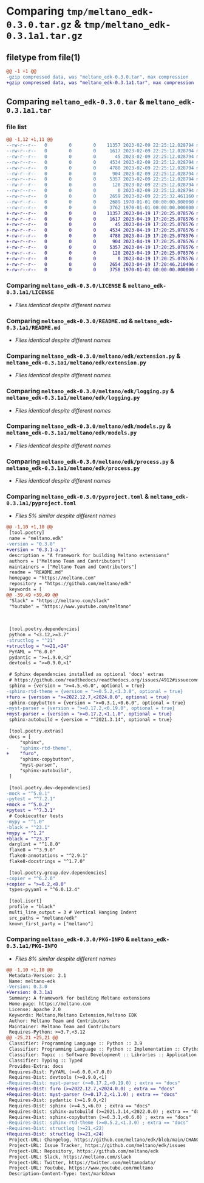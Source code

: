 # Comparing `tmp/meltano_edk-0.3.0.tar.gz` & `tmp/meltano_edk-0.3.1a1.tar.gz`

## filetype from file(1)

```diff
@@ -1 +1 @@
-gzip compressed data, was "meltano_edk-0.3.0.tar", max compression
+gzip compressed data, was "meltano_edk-0.3.1a1.tar", max compression
```

## Comparing `meltano_edk-0.3.0.tar` & `meltano_edk-0.3.1a1.tar`

### file list

```diff
@@ -1,12 +1,11 @@
--rw-r--r--   0        0        0    11357 2023-02-09 22:25:12.028794 meltano_edk-0.3.0/LICENSE
--rw-r--r--   0        0        0     1617 2023-02-09 22:25:12.028794 meltano_edk-0.3.0/README.md
--rw-r--r--   0        0        0       45 2023-02-09 22:25:12.028794 meltano_edk-0.3.0/meltano/edk/__init__.py
--rw-r--r--   0        0        0     4534 2023-02-09 22:25:12.028794 meltano_edk-0.3.0/meltano/edk/extension.py
--rw-r--r--   0        0        0     4780 2023-02-09 22:25:12.028794 meltano_edk-0.3.0/meltano/edk/logging.py
--rw-r--r--   0        0        0      904 2023-02-09 22:25:12.028794 meltano_edk-0.3.0/meltano/edk/models.py
--rw-r--r--   0        0        0     5357 2023-02-09 22:25:12.028794 meltano_edk-0.3.0/meltano/edk/process.py
--rw-r--r--   0        0        0      128 2023-02-09 22:25:12.028794 meltano_edk-0.3.0/meltano/edk/types.py
--rw-r--r--   0        0        0        0 2023-02-09 22:25:12.028794 meltano_edk-0.3.0/meltano/py.typed
--rw-r--r--   0        0        0     2659 2023-02-09 22:25:32.461160 meltano_edk-0.3.0/pyproject.toml
--rw-r--r--   0        0        0     2689 1970-01-01 00:00:00.000000 meltano_edk-0.3.0/setup.py
--rw-r--r--   0        0        0     3762 1970-01-01 00:00:00.000000 meltano_edk-0.3.0/PKG-INFO
+-rw-r--r--   0        0        0    11357 2023-04-19 17:20:25.078576 meltano_edk-0.3.1a1/LICENSE
+-rw-r--r--   0        0        0     1617 2023-04-19 17:20:25.078576 meltano_edk-0.3.1a1/README.md
+-rw-r--r--   0        0        0       45 2023-04-19 17:20:25.078576 meltano_edk-0.3.1a1/meltano/edk/__init__.py
+-rw-r--r--   0        0        0     4534 2023-04-19 17:20:25.078576 meltano_edk-0.3.1a1/meltano/edk/extension.py
+-rw-r--r--   0        0        0     4780 2023-04-19 17:20:25.078576 meltano_edk-0.3.1a1/meltano/edk/logging.py
+-rw-r--r--   0        0        0      904 2023-04-19 17:20:25.078576 meltano_edk-0.3.1a1/meltano/edk/models.py
+-rw-r--r--   0        0        0     5357 2023-04-19 17:20:25.078576 meltano_edk-0.3.1a1/meltano/edk/process.py
+-rw-r--r--   0        0        0      128 2023-04-19 17:20:25.078576 meltano_edk-0.3.1a1/meltano/edk/types.py
+-rw-r--r--   0        0        0        0 2023-04-19 17:20:25.078576 meltano_edk-0.3.1a1/meltano/py.typed
+-rw-r--r--   0        0        0     2654 2023-04-19 17:20:46.210496 meltano_edk-0.3.1a1/pyproject.toml
+-rw-r--r--   0        0        0     3758 1970-01-01 00:00:00.000000 meltano_edk-0.3.1a1/PKG-INFO
```

### Comparing `meltano_edk-0.3.0/LICENSE` & `meltano_edk-0.3.1a1/LICENSE`

 * *Files identical despite different names*

### Comparing `meltano_edk-0.3.0/README.md` & `meltano_edk-0.3.1a1/README.md`

 * *Files identical despite different names*

### Comparing `meltano_edk-0.3.0/meltano/edk/extension.py` & `meltano_edk-0.3.1a1/meltano/edk/extension.py`

 * *Files identical despite different names*

### Comparing `meltano_edk-0.3.0/meltano/edk/logging.py` & `meltano_edk-0.3.1a1/meltano/edk/logging.py`

 * *Files identical despite different names*

### Comparing `meltano_edk-0.3.0/meltano/edk/models.py` & `meltano_edk-0.3.1a1/meltano/edk/models.py`

 * *Files identical despite different names*

### Comparing `meltano_edk-0.3.0/meltano/edk/process.py` & `meltano_edk-0.3.1a1/meltano/edk/process.py`

 * *Files identical despite different names*

### Comparing `meltano_edk-0.3.0/pyproject.toml` & `meltano_edk-0.3.1a1/pyproject.toml`

 * *Files 5% similar despite different names*

```diff
@@ -1,10 +1,10 @@
 [tool.poetry]
 name = "meltano.edk"
-version = "0.3.0"
+version = "0.3.1-a.1"
 description = "A framework for building Meltano extensions"
 authors = ["Meltano Team and Contributors"]
 maintainers = ["Meltano Team and Contributors"]
 readme = "README.md"
 homepage = "https://meltano.com"
 repository = "https://github.com/meltano/edk"
 keywords = [
@@ -39,49 +39,49 @@
 "Slack" = "https://meltano.com/slack"
 "Youtube" = "https://www.youtube.com/meltano"
 
 
 
 [tool.poetry.dependencies]
 python = "<3.12,>=3.7"
-structlog = "^21"
+structlog = ">=21,<24"
 PyYAML = "^6.0.0"
 pydantic = ">=1.9.0,<2"
 devtools = ">=0.9.0,<1"
 
 # Sphinx dependencies installed as optional 'docs' extras
 # https://github.com/readthedocs/readthedocs.org/issues/4912#issuecomment-664002569
 sphinx = {version = ">=4.5,<6.0", optional = true}
-sphinx-rtd-theme = {version = ">=0.5.2,<1.3.0", optional = true}
+furo = {version = ">=2022.12.7,<2024.0.0", optional = true}
 sphinx-copybutton = {version = ">=0.3.1,<0.6.0", optional = true}
-myst-parser = {version = ">=0.17.2,<0.19.0", optional = true}
+myst-parser = {version = ">=0.17.2,<1.1.0", optional = true}
 sphinx-autobuild = {version = "^2021.3.14", optional = true}
 
 [tool.poetry.extras]
 docs = [
     "sphinx",
-    "sphinx-rtd-theme",
+    "furo",
     "sphinx-copybutton",
     "myst-parser",
     "sphinx-autobuild",
 ]
 
 [tool.poetry.dev-dependencies]
-mock = "^5.0.1"
-pytest = "^7.2.1"
+mock = "^5.0.2"
+pytest = "^7.3.1"
 # Cookiecutter tests
-mypy = "^1.0"
-black = "^23.1"
+mypy = "^1.2"
+black = "^23.3"
 darglint = "^1.8.0"
 flake8 = "^3.9.0"
 flake8-annotations = "^2.9.1"
 flake8-docstrings = "^1.7.0"
 
 [tool.poetry.group.dev.dependencies]
-copier = "^6.2.0"
+copier = ">=6.2,<8.0"
 types-pyyaml = "^6.0.12.4"
 
 [tool.isort]
 profile = "black"
 multi_line_output = 3 # Vertical Hanging Indent
 src_paths = "meltano/edk"
 known_first_party = ["meltano"]
```

### Comparing `meltano_edk-0.3.0/PKG-INFO` & `meltano_edk-0.3.1a1/PKG-INFO`

 * *Files 8% similar despite different names*

```diff
@@ -1,10 +1,10 @@
 Metadata-Version: 2.1
 Name: meltano-edk
-Version: 0.3.0
+Version: 0.3.1a1
 Summary: A framework for building Meltano extensions
 Home-page: https://meltano.com
 License: Apache 2.0
 Keywords: Meltano,Meltano Extension,Meltano EDK
 Author: Meltano Team and Contributors
 Maintainer: Meltano Team and Contributors
 Requires-Python: >=3.7,<3.12
@@ -25,21 +25,21 @@
 Classifier: Programming Language :: Python :: 3.9
 Classifier: Programming Language :: Python :: Implementation :: CPython
 Classifier: Topic :: Software Development :: Libraries :: Application Frameworks
 Classifier: Typing :: Typed
 Provides-Extra: docs
 Requires-Dist: PyYAML (>=6.0.0,<7.0.0)
 Requires-Dist: devtools (>=0.9.0,<1)
-Requires-Dist: myst-parser (>=0.17.2,<0.19.0) ; extra == "docs"
+Requires-Dist: furo (>=2022.12.7,<2024.0.0) ; extra == "docs"
+Requires-Dist: myst-parser (>=0.17.2,<1.1.0) ; extra == "docs"
 Requires-Dist: pydantic (>=1.9.0,<2)
 Requires-Dist: sphinx (>=4.5,<6.0) ; extra == "docs"
 Requires-Dist: sphinx-autobuild (>=2021.3.14,<2022.0.0) ; extra == "docs"
 Requires-Dist: sphinx-copybutton (>=0.3.1,<0.6.0) ; extra == "docs"
-Requires-Dist: sphinx-rtd-theme (>=0.5.2,<1.3.0) ; extra == "docs"
-Requires-Dist: structlog (>=21,<22)
+Requires-Dist: structlog (>=21,<24)
 Project-URL: Changelog, https://github.com/meltano/edk/blob/main/CHANGELOG.md
 Project-URL: Issue Tracker, https://github.com/meltano/edk/issues
 Project-URL: Repository, https://github.com/meltano/edk
 Project-URL: Slack, https://meltano.com/slack
 Project-URL: Twitter, https://twitter.com/meltanodata/
 Project-URL: Youtube, https://www.youtube.com/meltano
 Description-Content-Type: text/markdown
```

